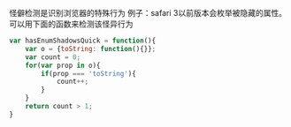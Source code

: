 怪僻检测是识别浏览器的特殊行为
例子：safari 3以前版本会枚举被隐藏的属性。可以用下面的函数来检测该怪异行为
```js
var hasEnumShadowsQuick = function(){
    var o = {toString: function(){}};
    var count = 0;
    for(var prop in o){
        if(prop === 'toString'){
            count++;
        }
    }
    return count > 1;
}
```
